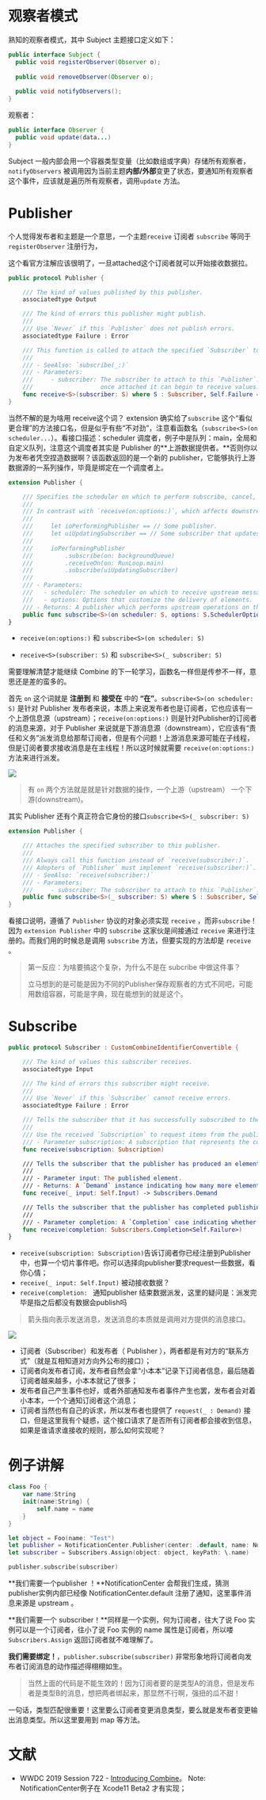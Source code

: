 # 观察者模式

熟知的观察者模式，其中 Subject 主题接口定义如下：

```java
public interface Subject {
  public void registerObserver(Observer o);
  
  public void removeObserver(Observer o);
  
  public void notifyObservers();
}
```

观察者：

```java
public interface Observer {
  public void update(data...)
}
```

Subject 一般内部会用一个容器类型变量（比如数组或字典）存储所有观察者，`notifyObservers` 被调用因为当前主题**内部/外部**变更了状态，要通知所有观察者这个事件，应该就是遍历所有观察者，调用`update` 方法。

# Publisher

个人觉得发布者和主题是一个意思，一个主题`receive` 订阅者 `subscribe` 等同于`registerObserver` 注册行为，

这个看官方注解应该很明了，一旦attached这个订阅者就可以开始接收数据拉。

```swift
public protocol Publisher {

    /// The kind of values published by this publisher.
    associatedtype Output

    /// The kind of errors this publisher might publish.
    ///
    /// Use `Never` if this `Publisher` does not publish errors.
    associatedtype Failure : Error

    /// This function is called to attach the specified `Subscriber` to this `Publisher` by `subscribe(_:)`
    ///
    /// - SeeAlso: `subscribe(_:)`
    /// - Parameters:
    ///     - subscriber: The subscriber to attach to this `Publisher`.
    ///                   once attached it can begin to receive values.
    func receive<S>(subscriber: S) where S : Subscriber, Self.Failure == S.Failure, Self.Output == S.Input
}
```

当然不解的是为啥用 receive这个词？ extension 确实给了`subscribe` 这个“看似更合理”的方法接口名，但是似乎有些“不对劲”，注意看函数名（`subscribe<S>(on scheduler...`）。看接口描述：scheduler 调度者，例子中是队列：main，全局和自定义队列，注意这个调度者其实是 Publisher 的**上游数据提供者。**否则你以为发布者凭空捏造数据啊？该函数返回的是一个新的 publisher，它能够执行上游数据源的一系列操作，毕竟是绑定在一个调度者上。

```swift
extension Publisher {

    /// Specifies the scheduler on which to perform subscribe, cancel, and request operations.
    ///
    /// In contrast with `receive(on:options:)`, which affects downstream messages, `subscribe(on:)` changes the execution context of upstream messages. In the following example, requests to `jsonPublisher` are performed on `backgroundQueue`, but elements received from it are performed on `RunLoop.main`.
    ///
    ///     let ioPerformingPublisher == // Some publisher.
    ///     let uiUpdatingSubscriber == // Some subscriber that updates the UI.
    ///
    ///     ioPerformingPublisher
    ///         .subscribe(on: backgroundQueue)
    ///         .receiveOn(on: RunLoop.main)
    ///         .subscribe(uiUpdatingSubscriber)
    ///
    /// - Parameters:
    ///   - scheduler: The scheduler on which to receive upstream messages.
    ///   - options: Options that customize the delivery of elements.
    /// - Returns: A publisher which performs upstream operations on the specified scheduler.
    public func subscribe<S>(on scheduler: S, options: S.SchedulerOptions? = nil) -> Publishers.SubscribeOn<Self, S> where S : Scheduler
}
```

* `receive(on:options:)` 和 `subscribe<S>(on scheduler: S)` 

* `receive<S>(subscriber: S)` 和 `subscribe<S>(_ subscriber: S)`

需要理解清楚才能继续 Combine 的下一轮学习，函数名一样但是传参不一样，意思还是差的蛮多的。

首先 `on` 这个词就是 **注册到** 和 **接受在** 中的 **“在”**。`subscribe<S>(on scheduler: S)` 是针对 Publisher 发布者来说，本质上来说发布者也是订阅者，它也应该有一个上游信息源（upstream）；`receive(on:options:)` 则是针对Publisher的订阅者的消息来源，对于 Publisher 来说就是下游消息源（downstream），它应该有“责任和义务”派发消息给那帮订阅者，但是有个问题！上游消息来源可能在子线程，但是订阅者要求接收消息是在主线程！所以这时候就需要 `receive(on:options:)` 方法来进行派发。

![](1.png)

> 有 `on` 两个方法就是就是针对数据的操作，一个上游（upstream） 一个下游(downstream)。



其实 Publisher 还有个真正符合它身份的接口`subscribe<S>(_ subscriber: S)`

```swift
extension Publisher {

    /// Attaches the specified subscriber to this publisher.
    ///
    /// Always call this function instead of `receive(subscriber:)`.
    /// Adopters of `Publisher` must implement `receive(subscriber:)`. The implementation of `subscribe(_:)` in this extension calls through to `receive(subscriber:)`.
    /// - SeeAlso: `receive(subscriber:)`
    /// - Parameters:
    ///     - subscriber: The subscriber to attach to this `Publisher`. After attaching, the subscriber can start to receive values.
    public func subscribe<S>(_ subscriber: S) where S : Subscriber, Self.Failure == S.Failure, Self.Output == S.Input
}
```

看接口说明，遵循了 `Publisher` 协议的对象必须实现 `receive` ，而非`subscribe`！因为 `extension Publisher` 中的 `subscribe` 这家伙是间接通过 `receive` 来进行注册的。而我们用的时候总是调用 `subscribe` 方法，但要实现的方法却是 `receive` 。

> 第一反应：为啥要搞这个复杂，为什么不是在 subcribe 中做这件事？
>
> 立马想到的是可能是因为不同的Publisher保存观察者的方式不同吧，可能用数组容器，可能是字典，现在能想到的就是这个。



# Subscribe

```swift
public protocol Subscriber : CustomCombineIdentifierConvertible {

    /// The kind of values this subscriber receives.
    associatedtype Input

    /// The kind of errors this subscriber might receive.
    ///
    /// Use `Never` if this `Subscriber` cannot receive errors.
    associatedtype Failure : Error

    /// Tells the subscriber that it has successfully subscribed to the publisher and may request items.
    ///
    /// Use the received `Subscription` to request items from the publisher.
    /// - Parameter subscription: A subscription that represents the connection between publisher and subscriber.
    func receive(subscription: Subscription)

    /// Tells the subscriber that the publisher has produced an element.
    ///
    /// - Parameter input: The published element.
    /// - Returns: A `Demand` instance indicating how many more elements the subcriber expects to receive.
    func receive(_ input: Self.Input) -> Subscribers.Demand

    /// Tells the subscriber that the publisher has completed publishing, either normally or with an error.
    ///
    /// - Parameter completion: A `Completion` case indicating whether publishing completed normally or with an error.
    func receive(completion: Subscribers.Completion<Self.Failure>)
}
```

* `receive(subscription: Subscription)`告诉订阅者你已经注册到Publisher中，也算一个切片事件吧。你可以选择向publisher要求request一些数据，看你心情；
* `receive(_ input: Self.Input)`  被动接收数据？
* `receive(completion: ` 通知publisher 结束数据派发，这里的疑问是：派发完毕是指之后都没有数据会publish吗



> 箭头指向表示发送消息，发送消息的本质就是调用对方提供的消息接口。



![](https://images.xiaozhuanlan.com/photo/2019/2f5fedf6f2c4c5e32d0e9e916cf10504.png)

* 订阅者（Subscriber）和发布者（ Publisher ），两者都是有对方的“联系方式”（就是互相知道对方向外公布的接口）；
* 订阅者向发布者订阅，发布者自然会拿“小本本”记录下订阅者信息，最后随着订阅者越来越多，小本本就记了很多；
* 发布者自己产生事件也好，或者外部通知发布者事件产生也罢，发布者会对着小本本，一个个通知订阅者这个消息；
* 订阅者当然也有自己的诉求，所以发布者也提供了 `request(_ : Demand)` 接口，但是这里我有个疑惑，这个接口请求了是否所有订阅者都会接收到信息，如果是谁请求谁接收的规则，那么如何实现呢？

# 例子讲解

```swift
class Foo {
    var name:String
    init(name:String) {
        self.name = name
    }
}

let object = Foo(name: "Test")
let publisher = NotificationCenter.Publisher(center: .default, name: Notification.Name(rawValue: "Send"), object: object)
let subscriber = Subscribers.Assign(object: object, keyPath: \.name)

publisher.subscribe(subscriber)
```

**我们需要一个publisher ！**NotificationCenter 会帮我们生成，猜测publisher实例内部已经像 NotificationCenter.default 注册了通知，这里事件消息来源是 upstream 。

**我们需要一个 subscriber！**同样是一个实例，何为订阅者，往大了说 Foo 实例可以是一个订阅者，往小了说 Foo 实例的 name 属性是订阅者，所以喽 `Subscribers.Assign` 返回订阅者就不难理解了。

**我们需要绑定！**，`publisher.subscribe(subscriber)` 非常形象地将订阅者向发布者订阅消息的动作描述得栩栩如生。

> 当然上面的代码是不能生效的！因为订阅者要的是类型A的消息，但是发布者是类型B的消息，想把两者绑起来，那显然不行啊，强扭的瓜不甜！

一句话，类型匹配很重要！这里要么订阅者变更消息类型，要么就是发布者变更输出消息类型。所以这里要用到 map 等方法。





















# 文献

* WWDC 2019 Session 722 - [Introducing Combine](https://developer.apple.com/videos/play/wwdc2019/722/)。 Note: NotificationCenter例子在 Xcode11 Beta2 才有实现；